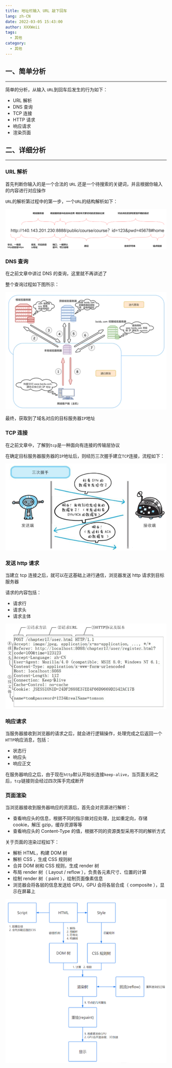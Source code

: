 ```yaml
---
title: 地址栏输入 URL 敲下回车
lang: zh-CN
date: 2022-03-05 15:43:00
author: XXXWeii
tags:
  - 其他
category:
  - 其他
---
```


## 一、简单分析

---

简单的分析，从输入 `URL`到回车后发生的行为如下：

- URL 解析
- DNS 查询
- TCP 连接
- HTTP 请求
- 响应请求
- 渲染页面

## 二、详细分析

---

### URL 解析

首先判断你输入的是一个合法的 `URL` 还是一个待搜索的关键词，并且根据你输入的内容进行对应操作

`URL`的解析第过程中的第一步，一个`URL`的结构解析如下：

![url结构解析](./images/url.png "url结构解析")

### DNS 查询

在之前文章中讲过 DNS 的查询，这里就不再讲述了

整个查询过程如下图所示：

![DNS的查询](./images/dns-query.png "DNS的查询")

最终，获取到了域名对应的目标服务器`IP`地址

### TCP 连接

在之前文章中，了解到`tcp`是一种面向有连接的传输层协议

在确定目标服务器服务器的`IP`地址后，则经历三次握手建立`TCP`连接，流程如下：

![TCP的连接](./images/tcp.png "TCP的连接")

### 发送 http 请求

当建立 tcp 连接之后，就可以在这基础上进行通信，浏览器发送 http 请求到目标服务器

请求的内容包括：

- 请求行
- 请求头
- 请求主体

![HTTP的请求](./images/http-request.png "HTTP的请求")

### 响应请求

当服务器接收到浏览器的请求之后，就会进行逻辑操作，处理完成之后返回一个`HTTP`响应消息，包括：

- 状态行
- 响应头
- 响应正文

在服务器响应之后，由于现在`http`默认开始长连接`keep-alive`，当页面关闭之后，`tcp`链接则会经过四次挥手完成断开

### 页面渲染

当浏览器接收到服务器响应的资源后，首先会对资源进行解析：

- 查看响应头的信息，根据不同的指示做对应处理，比如重定向，存储 cookie，解压 gzip，缓存资源等等
- 查看响应头的 Content-Type 的值，根据不同的资源类型采用不同的解析方式

关于页面的渲染过程如下：

- 解析 HTML，构建 DOM 树
- 解析 CSS ，生成 CSS 规则树
- 合并 DOM 树和 CSS 规则，生成 render 树
- 布局 render 树（ Layout / reflow ），负责各元素尺寸、位置的计算
- 绘制 render 树（ paint ），绘制页面像素信息
- 浏览器会将各层的信息发送给 GPU，GPU 会将各层合成（ composite ），显示在屏幕上

![页面渲染](./images/page-render.png "页面渲染")
